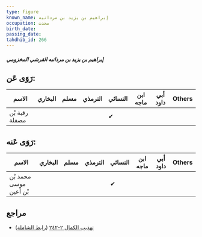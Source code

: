 ```yaml
---
type: figure
known_name: إبراهيم بن يزيد بن مردانبه
occupation: محدث
birth_date:
passing_date:
tahdhib_id: 266
---
```

##### إبراهيم بن يزيد بن مردانبه القرشي المخزومي

## رَوَى عَن:
| الاسم          | البخاري | مسلم | الترمذي | النسائي | ابن ماجه | أبي داود | Others |
| -------------- | ------- | ---- | ------- | ------- | -------- | -------- | ------ |
| رقبة بْن مصقلة |         |      |         | ✔       |          |          |        |
## رَوَى عَنه:
| الاسم                  | البخاري | مسلم | الترمذي | النسائي | ابن ماجه | أبي داود | Others |
| ---------------------- | ------- | ---- | ------- | ------- | -------- | -------- | ------ |
| محمد بْن موسى بْن أعين |         |      |         | ✔       |          |          |        |
## مراجع
- [تهذيب الكمال ٢-٢٤٢](obsidian://open?vault=Tahdhib-al-Kamal&file=Figures/٢٦٦-إبراهيم%20بن%20يزيد%20بن%20مردانبه%20القرشي%20المخزومي) ([رابط الشاملة](https://shamela.ws/book/3722/723))